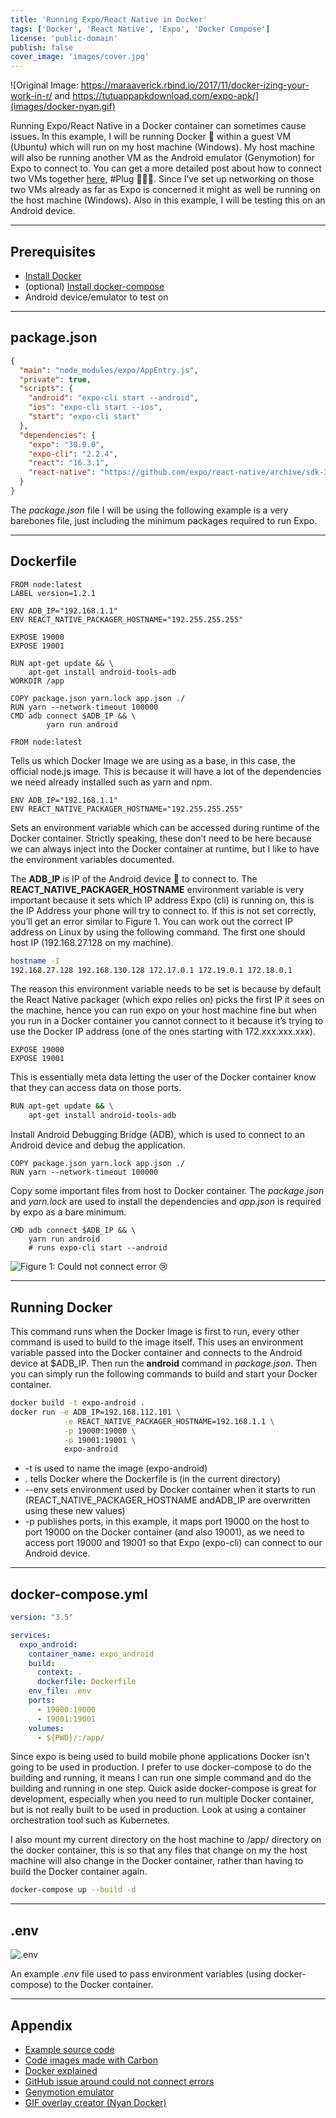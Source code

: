 ```yaml
---
title: 'Running Expo/React Native in Docker'
tags: ['Docker', 'React Native', 'Expo', 'Docker Compose']
license: 'public-domain'
publish: false
cover_image: 'images/cover.jpg'
---
```


![Original Image: https://maraaverick.rbind.io/2017/11/docker-izing-your-work-in-r/ and https://tutuappapkdownload.com/expo-apk/](images/docker-nyan.gif)

Running Expo/React Native in a Docker container can sometimes cause issues. In this example, I will be running
Docker 🐳 within a guest VM (Ubuntu) which will run on my host machine (Windows). My host machine will also
be running another VM as the Android emulator (Genymotion) for Expo to connect to. You can get a more
detailed post about how to connect two VMs together
[here](https://medium.com/@hmajid2301/react-native-expo-with-virtualbox-and-genymotion-2b58f622d92b),
#Plug 🔌🔌🔌. Since I’ve set up networking on those two VMs already as far as Expo is concerned
it might as well be running on the host machine (Windows). Also in this example, I will be testing
this on an Android device.

---------------------------------------------------------------------------------------------------

## Prerequisites

* [Install Docker](https://docs.docker.com/install/)
* (optional) [Install docker-compose](https://docs.docker.com/compose/install/)
* Android device/emulator to test on

---------------------------------------------------------------------------------------------------

## package.json

```json
{
  "main": "node_modules/expo/AppEntry.js",
  "private": true,
  "scripts": {
    "android": "expo-cli start --android",
    "ios": "expo-cli start --ios",
    "start": "expo-cli start"
  },
  "dependencies": {
    "expo": "30.0.0",
    "expo-cli": "2.2.4",
    "react": "16.3.1",
    "react-native": "https://github.com/expo/react-native/archive/sdk-30.0.0.tar.gz"
  }
}
```

The _package.json_ file I will be using the following example is a very barebones file, just including the minimum
packages required to run Expo.

---------------------------------------------------------------------------------------------------

## Dockerfile

```docker
FROM node:latest
LABEL version=1.2.1

ENV ADB_IP="192.168.1.1"
ENV REACT_NATIVE_PACKAGER_HOSTNAME="192.255.255.255"

EXPOSE 19000
EXPOSE 19001

RUN apt-get update && \
    apt-get install android-tools-adb
WORKDIR /app

COPY package.json yarn.lock app.json ./
RUN yarn --network-timeout 100000
CMD adb connect $ADB_IP && \
        yarn run android
```

`FROM node:latest`

Tells us which Docker Image we are using as a base, in this case, the official node.js image. This is because it
will have a lot of the dependencies we need already installed such as yarn and npm.

```text
ENV ADB_IP="192.168.1.1"
ENV REACT_NATIVE_PACKAGER_HOSTNAME="192.255.255.255"
```

Sets an environment variable which can be accessed during runtime of the Docker container. Strictly speaking, these
don’t need to be here because we can always inject into the Docker container at runtime, but I like to have the
environment variables documented.

The **ADB_IP** is IP of the Android device 📱 to connect to. The **REACT_NATIVE_PACKAGER_HOSTNAME** environment variable is
very important because it sets which IP address Expo (cli) is running on, this is the IP Address your phone will try to
connect to. If this is not set correctly, you’ll get an error similar to Figure 1. You can work out the correct IP
address on Linux by using the following command. The first one should host IP (192.168.27.128 on my machine).

```bash
hostname -I
192.168.27.128 192.168.130.128 172.17.0.1 172.19.0.1 172.18.0.1
```

The reason this environment variable needs to be set is because by default the React Native packager
(which expo relies on) picks the first IP it sees on the machine, hence you can run expo on your host machine
fine but when you run in a Docker container you cannot connect to it because it’s trying to use the Docker
IP address (one of the ones starting with 172.xxx.xxx.xxx).

```text
EXPOSE 19000
EXPOSE 19001
```

This is essentially meta data letting the user of the Docker container know that they can access data on those ports.

```bash
RUN apt-get update && \
    apt-get install android-tools-adb
```

Install Android Debugging Bridge (ADB), which is used to connect to an Android device and debug the application.

```text
COPY package.json yarn.lock app.json ./
RUN yarn --network-timeout 100000
```

Copy some important files from host to Docker container. The _package.json_ and _yarn.lock_ are used to install
the dependencies and _app.json_ is required by expo as a bare minimum.

```text
CMD adb connect $ADB_IP && \
    yarn run android
    # runs expo-cli start --android
```

![Figure 1: Could not connect error 😢](images/error-emulator.png)

---------------------------------------------------------------------------------------------------

## Running Docker

This command runs when the Docker Image is first to run, every other command is used to build to the image itself. This
uses an environment variable passed into the Docker container and connects to the Android device at $ADB_IP. Then run
the **android** command in _package.json_. Then you can simply run the following commands to build and start your Docker container.

```bash
docker build -t expo-android .
docker run -e ADB_IP=192.168.112.101 \
            -e REACT_NATIVE_PACKAGER_HOSTNAME=192.168.1.1 \
            -p 19000:19000 \
            -p 19001:19001 \
            expo-android 
```

* -t is used to name the image (expo-android)
* . tells Docker where the Dockerfile is (in the current directory)
* --env sets environment used by Docker container when it starts to run (REACT_NATIVE_PACKAGER_HOSTNAME andADB_IP are overwritten using these new values)
* -p publishes ports, in this example, it maps port 19000 on the host to port 19000 on the Docker container (and also 19001), as we need to access port 19000 and 19001 so that Expo (expo-cli) can connect to our Android device.

---------------------------------------------------------------------------------------------------

## docker-compose.yml

```yaml
version: "3.5"

services:
  expo_android:
    container_name: expo_android
    build:
      context: .
      dockerfile: Dockerfile
    env_file: .env
    ports:
      - 19000:19000
      - 19001:19001
    volumes:
      - ${PWD}/:/app/
```

Since expo is being used to build mobile phone applications Docker isn't going to be used in production. I prefer to use
docker-compose to do the building and running, it means I can run one simple command and do the building and running in
one step. Quick aside docker-compose is great for development, especially when you need to run multiple Docker container,
but is not really built to be used in production. Look at using a container orchestration tool such as Kubernetes.

I also mount my current directory on the host machine to /app/ directory on the docker container, this is so that any
files that change on my the host machine will also change in the Docker container, rather than having to build the
Docker container again.

```bash
docker-compose up --build -d
```

---------------------------------------------------------------------------------------------------

## .env

![.env](images/.env.png)

An example _.env_ file used to pass environment variables (using docker-compose) to the Docker container.

---------------------------------------------------------------------------------------------------

## Appendix

* [Example source code](https://github.com/hmajid2301/medium/tree/master/Running%20Expo%20in%20Docker)
* [Code images made with Carbon](https://carbon.now.sh/)
* [Docker explained](https://medium.freecodecamp.org/a-beginner-friendly-introduction-to-containers-vms-and-docker-79a9e3e119b)
* [GitHub issue around could not connect errors](https://github.com/react-community/create-react-native-app/issues/81)
* [Genymotion emulator](https://www.genymotion.com/)
* [GIF overlay creator (Nyan Docker)](https://ezgif.com/overlay)
